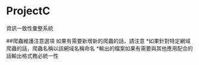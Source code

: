 # ProjectC
資訊一致性彙整系統


##爬蟲維護注意選項
如果有需要新增新的爬蟲的話，請注意
*如果針對特定網域爬蟲的話，爬蟲名稱以該網域名稱命名
*輸出的檔案如果有需要與其他應用配合的話輸出格式務必統一性